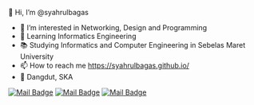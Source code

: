 👋 Hi, I’m @syahrulbagas
- 👀 I’m interested in Networking, Design and Programming
- 🌱 Learning Informatics Engineering
- 📚 Studying Informatics and Computer Engineering in Sebelas Maret University
- 📫 How to reach me https://syahrulbagas.github.io/
- 🎵 Dangdut, SKA

<!-- syahrulbagas/syahrulbagas is a ✨ special ✨ repository because its `README.md` (this file) appears on your GitHub profile.
You can click the Preview link to take a look at your changes. --> 
[![Mail Badge](https://img.shields.io/badge/-SyahrulBagas-e74c3c?style=flat&labelColor=e74c3c&logo=youtube&logoColor=white)](https://youtube.com/syahrulbagas)
[![Mail Badge](https://img.shields.io/badge/-@_syahrulaxl-e84393?style=flat&labelColor=e84393&logo=instagram&logoColor=white)](https://instagram.com/_syahrulaxl)
[![Mail Badge](https://img.shields.io/badge/-SyahrulBagas-c0392b?style=flat&labelColor=c0392b&logo=gmail&logoColor=white)](mailto:syahrulbagas234@gmail.com)

